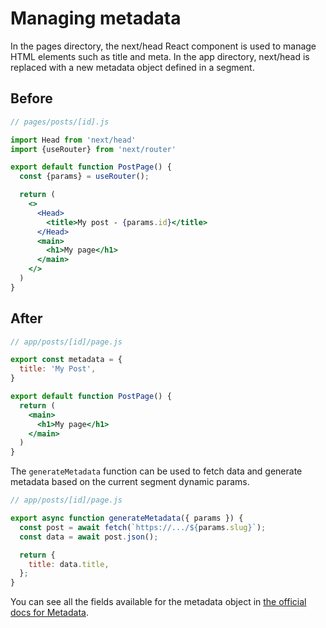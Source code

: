 # Managing metadata
In the pages directory, the next/head React component is used to manage <head> HTML elements such as title and meta. In the app directory, next/head is replaced with a new metadata object defined in a segment.

## Before
```jsx
// pages/posts/[id].js

import Head from 'next/head'
import {useRouter} from 'next/router'

export default function PostPage() {
  const {params} = useRouter();

  return (
    <>
      <Head>
        <title>My post - {params.id}</title>
      </Head>
      <main>
        <h1>My page</h1>
      </main>
    </>
  )
}
```

## After
```jsx
// app/posts/[id]/page.js

export const metadata = {
  title: 'My Post',
}

export default function PostPage() {
  return (
    <main>
      <h1>My page</h1>
    </main>
  )
}
```

The `generateMetadata` function can be used to fetch data and generate metadata based on the current segment dynamic params.

```jsx
// app/posts/[id]/page.js

export async function generateMetadata({ params }) {
  const post = await fetch(`https://.../${params.slug}`);
  const data = await post.json();

  return {
    title: data.title,
  };
}
```

You can see all the fields available for the metadata object in [the official docs for Metadata](https://beta.nextjs.org/docs/api-reference/metadata).
